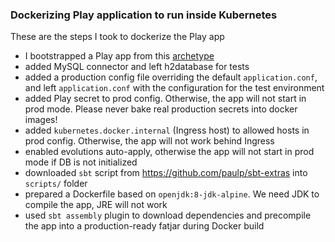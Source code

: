 ### Dockerizing Play application to run inside Kubernetes

These are the steps I took to dockerize the Play app
- I bootstrapped a Play app from this [archetype](<https://github.com/playframework/play-scala-isolated-slick-example/>)
- added MySQL connector and left h2database for tests
- added a production config file overriding the default `application.conf`, and left `application.conf` with the configuration for the test environment
- added Play secret to prod config. Otherwise, the app will not start in prod mode. Please never bake real production secrets into docker images!
- added `kubernetes.docker.internal` (Ingress host) to allowed hosts in prod config. Otherwise, the app will not work behind Ingress
- enabled evolutions auto-apply, otherwise the app will not start in prod mode if DB is not initialized
- downloaded `sbt` script from https://github.com/paulp/sbt-extras into `scripts/` folder
- prepared a Dockerfile based on `openjdk:8-jdk-alpine`. We need JDK to compile the app, JRE will not work
- used `sbt assembly` plugin to download dependencies and precompile the app into a production-ready fatjar during Docker build

